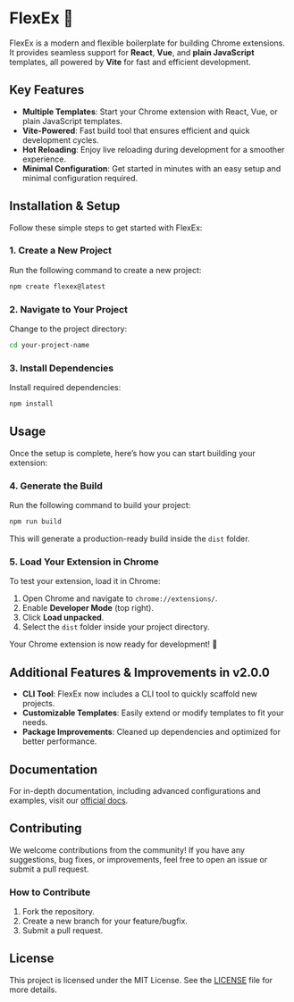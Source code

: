 # FlexEx 🚀

FlexEx is a modern and flexible boilerplate for building Chrome extensions. It provides seamless support for **React**, **Vue**, and **plain JavaScript** templates, all powered by **Vite** for fast and efficient development.

## Key Features

- **Multiple Templates**: Start your Chrome extension with React, Vue, or plain JavaScript templates.
- **Vite-Powered**: Fast build tool that ensures efficient and quick development cycles.
- **Hot Reloading**: Enjoy live reloading during development for a smoother experience.
- **Minimal Configuration**: Get started in minutes with an easy setup and minimal configuration required.

## Installation & Setup

Follow these simple steps to get started with FlexEx:

### 1. Create a New Project

Run the following command to create a new project:

```bash
npm create flexex@latest
```

### 2. Navigate to Your Project

Change to the project directory:

```bash
cd your-project-name
```

### 3. Install Dependencies

Install required dependencies:

```bash
npm install
```

## Usage

Once the setup is complete, here’s how you can start building your extension:

### 4. Generate the Build

Run the following command to build your project:

```bash
npm run build
```

This will generate a production-ready build inside the `dist` folder.

### 5. Load Your Extension in Chrome

To test your extension, load it in Chrome:

1. Open Chrome and navigate to `chrome://extensions/`.
2. Enable **Developer Mode** (top right).
3. Click **Load unpacked**.
4. Select the `dist` folder inside your project directory.

Your Chrome extension is now ready for development! 🎉

## Additional Features & Improvements in v2.0.0

- **CLI Tool**: FlexEx now includes a CLI tool to quickly scaffold new projects.
- **Customizable Templates**: Easily extend or modify templates to fit your needs.
- **Package Improvements**: Cleaned up dependencies and optimized for better performance.

## Documentation

For in-depth documentation, including advanced configurations and examples, visit our [official docs](https://github.com/akii09/FlexEx#readme).

## Contributing

We welcome contributions from the community! If you have any suggestions, bug fixes, or improvements, feel free to open an issue or submit a pull request.

### How to Contribute

1. Fork the repository.
2. Create a new branch for your feature/bugfix.
3. Submit a pull request.

## License

This project is licensed under the MIT License. See the [LICENSE](LICENSE) file for more details.
